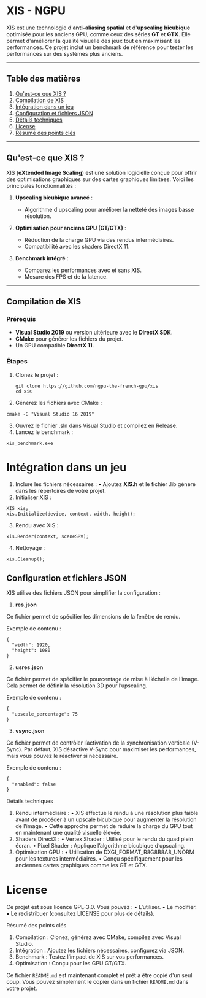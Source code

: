 # XIS - NGPU

XIS est une technologie d'**anti-aliasing spatial** et d'**upscaling bicubique** optimisée pour les anciens GPU, comme ceux des séries **GT** et **GTX**. Elle permet d'améliorer la qualité visuelle des jeux tout en maximisant les performances. Ce projet inclut un benchmark de référence pour tester les performances sur des systèmes plus anciens.

---

## Table des matières
1. [Qu'est-ce que XIS ?](#quest-ce-que-xis-)
2. [Compilation de XIS](#compilation-de-xis)
3. [Intégration dans un jeu](#intégration-dans-un-jeu)
4. [Configuration et fichiers JSON](#configuration-et-fichiers-json)
5. [Détails techniques](#détails-techniques)
6. [License](#license)
7. [Résumé des points clés](#résumé-des-points-clés)

---

## Qu'est-ce que XIS ?

XIS (**eXtended Image Scaling**) est une solution logicielle conçue pour offrir des optimisations graphiques sur des cartes graphiques limitées. Voici les principales fonctionnalités :

1. **Upscaling bicubique avancé** :
   - Algorithme d'upscaling pour améliorer la netteté des images basse résolution.

2. **Optimisation pour anciens GPU (GT/GTX)** :
   - Réduction de la charge GPU via des rendus intermédiaires.
   - Compatibilité avec les shaders DirectX 11.

3. **Benchmark intégré** :
   - Comparez les performances avec et sans XIS.
   - Mesure des FPS et de la latence.

---

## Compilation de XIS

### Prérequis

- **Visual Studio 2019** ou version ultérieure avec le **DirectX SDK**.
- **CMake** pour générer les fichiers du projet.
- Un GPU compatible **DirectX 11**.

### Étapes

1. Clonez le projet :
   ```
   git clone https://github.com/ngpu-the-french-gpu/xis
   cd xis
   ```

2.	Générez les fichiers avec CMake :
```
cmake -G "Visual Studio 16 2019"
```

3.	Ouvrez le fichier .sln dans Visual Studio et compilez en Release.
4.	Lancez le benchmark :
```
xis_benchmark.exe
```
# Intégration dans un jeu
1.	Inclure les fichiers nécessaires :
	•	Ajoutez **XIS.h** et le fichier .lib généré dans les répertoires de votre projet.
2.	Initialiser XIS :
```
XIS xis;
xis.Initialize(device, context, width, height);
```

3.	Rendu avec XIS :
```
xis.Render(context, sceneSRV);
```

4.	Nettoyage :
```
xis.Cleanup();
```
## Configuration et fichiers JSON

XIS utilise des fichiers JSON pour simplifier la configuration :

1. **res.json**

Ce fichier permet de spécifier les dimensions de la fenêtre de rendu.

Exemple de contenu :
```
{
  "width": 1920,
  "height": 1080
}
```
2. **usres.json**

Ce fichier permet de spécifier le pourcentage de mise à l’échelle de l’image. Cela permet de définir la résolution 3D pour l’upscaling.

Exemple de contenu :
```
{
  "upscale_percentage": 75
}
```
3. **vsync.json**

Ce fichier permet de contrôler l’activation de la synchronisation verticale (V-Sync). Par défaut, XIS désactive V-Sync pour maximiser les performances, mais vous pouvez le réactiver si nécessaire.

Exemple de contenu :
```
{
  "enabled": false
}
```
Détails techniques
1.	Rendu intermédiaire :
	•	XIS effectue le rendu à une résolution plus faible avant de procéder à un upscale bicubique pour augmenter la résolution de l’image.
	•	Cette approche permet de réduire la charge du GPU tout en maintenant une qualité visuelle élevée.
2.	Shaders DirectX :
	•	Vertex Shader : Utilisé pour le rendu du quad plein écran.
	•	Pixel Shader : Applique l’algorithme bicubique d’upscaling.
3.	Optimisation GPU :
	•	Utilisation de DXGI_FORMAT_R8G8B8A8_UNORM pour les textures intermédiaires.
	•	Conçu spécifiquement pour les anciennes cartes graphiques comme les GT et GTX.

# License

Ce projet est sous licence GPL-3.0. Vous pouvez :
	•	L’utiliser.
	•	Le modifier.
	•	Le redistribuer (consultez LICENSE pour plus de détails).

Résumé des points clés
1.	Compilation : Clonez, générez avec CMake, compilez avec Visual Studio.
2.	Intégration : Ajoutez les fichiers nécessaires, configurez via JSON.
3.	Benchmark : Testez l’impact de XIS sur vos performances.
4.	Optimisation : Conçu pour les GPU GT/GTX.

Ce fichier `README.md` est maintenant complet et prêt à être copié d'un seul coup. Vous pouvez simplement le copier dans un fichier `README.md` dans votre projet.
